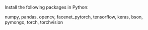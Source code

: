 Install the following packages in Python:

numpy, pandas, opencv, facenet_pytorch, tensorflow, keras, bson, pymongo, torch, torchvision
